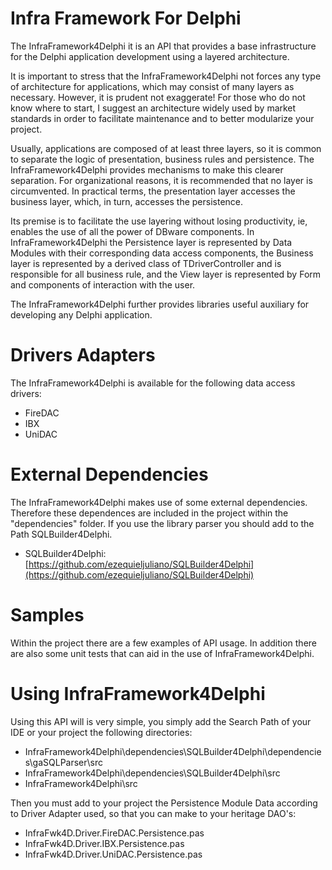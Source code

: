 Infra Framework For Delphi
=============================

The InfraFramework4Delphi it is an API that provides a base infrastructure for the Delphi application development using a layered architecture. 

It is important to stress that the InfraFramework4Delphi not forces any type of architecture for applications, which may consist of many layers as necessary. However, it is prudent not exaggerate! For those who do not know where to start, I suggest an architecture widely used by market standards in order to facilitate maintenance and to better modularize your project.

Usually, applications are composed of at least three layers, so it is common to separate the logic of presentation, business rules and persistence. The InfraFramework4Delphi provides mechanisms to make this clearer separation. For organizational reasons, it is recommended that no layer is circumvented. In practical terms, the presentation layer accesses the business layer, which, in turn, accesses the persistence.

Its premise is to facilitate the use layering without losing productivity, ie, enables the use of all the power of DBware components. In InfraFramework4Delphi the Persistence layer is represented by Data Modules with their corresponding data access components, the Business layer is represented by a derived class of TDriverController and is responsible for all business rule, and the View layer is represented by Form and components of interaction with the user.

The InfraFramework4Delphi further provides libraries useful auxiliary for developing any Delphi application.


Drivers Adapters
=================

The InfraFramework4Delphi is available for the following data access drivers:

- FireDAC
- IBX
- UniDAC


External Dependencies
=====================

The InfraFramework4Delphi makes use of some external dependencies. Therefore these dependences are included in the project within the "dependencies" folder. If you use the library parser you should add to the Path SQLBuilder4Delphi.

- SQLBuilder4Delphi: [https://github.com/ezequieljuliano/SQLBuilder4Delphi](https://github.com/ezequieljuliano/SQLBuilder4Delphi)


Samples
=========

Within the project there are a few examples of API usage. In addition there are also some unit tests that can aid in the use of InfraFramework4Delphi.


Using InfraFramework4Delphi
==========================

Using this API will is very simple, you simply add the Search Path of your IDE or your project the following directories:

- InfraFramework4Delphi\dependencies\SQLBuilder4Delphi\dependencies\gaSQLParser\src
- InfraFramework4Delphi\dependencies\SQLBuilder4Delphi\src
- InfraFramework4Delphi\src

Then you must add to your project the Persistence Module Data according to Driver Adapter used, so that you can make to your heritage DAO's:

- InfraFwk4D.Driver.FireDAC.Persistence.pas
- InfraFwk4D.Driver.IBX.Persistence.pas
- InfraFwk4D.Driver.UniDAC.Persistence.pas
